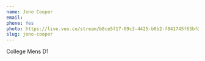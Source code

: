 ```yaml
---
name: Jono Cooper
email: 
phone: Yes
photo: https://live.veo.co/stream/b8ce5f17-09c3-4425-b0b2-f841745f65bf@1760810385545/
slug: jono-cooper
---
```


College Mens D1
